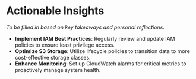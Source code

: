 # Actionable Insights

*To be filled in based on key takeaways and personal reflections.*

- **Implement IAM Best Practices**: Regularly review and update IAM policies to ensure least privilege access.
- **Optimize S3 Storage**: Utilize lifecycle policies to transition data to more cost-effective storage classes.
- **Enhance Monitoring**: Set up CloudWatch alarms for critical metrics to proactively manage system health.

